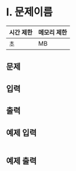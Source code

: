 # I. 문제이름

| 시간 제한 | 메모리 제한 |
| --- | --- |
| 초 | MB |

## 문제


## 입력


## 출력


## 예제 입력

```

```

## 예제 출력

```

```